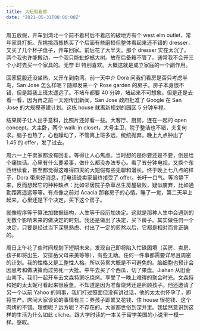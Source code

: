 ```yaml
---
title: 大短假看房
date: "2021-05-31T00:00:00Z"
---
```


周五放假，开车到湾北一个前不着村后不着店的破地方有个 west elm outlet，常年家具打折。东挑挑西拣拣买了个后面有些磨损但整体看起来还不错的 dresser，又买了几个杯子盘子，开车回家。前后花了大半天。那个 dresser 实在太沉了。两个我也许能搬动，一个我只能蚍蜉撼大树。放在后备箱不管了。通常我不会开三个小时去买一个家具的。无奈 El 特别喜欢。大概这就是成立家庭的一个副作用。

回家屁股还没坐热，又开车到南湾。前一天中介 Dora 问我们看房是否只考虑半岛，San Jose 怎么样呢？随即发来一个 Rose garden 的房子。房子本身很不错，但是距我上班太遥远了。不堵车都要 40 分钟，堵起来不可想象。但是还是去看一看，因为再之前一天刚传出新闻，San Jose 政府批准了 Google 在 San Jose 的大规模基建计划。这栋 house 就离新规划的园区 5 分钟车程。

结果房子让人出乎意料，比照片还好看一些。大客厅、厨房，连在一起的 open concept。大主卧，两个 walk-in closet，大号主卫，院子整洁也不错，夫复何求。脑子也热了，心也躁动了，不管离上班多远，统统抛弃。晚上九点钟出了 1.45 的 offer，发了过去。

周六一上午卖家都没有回复。等得让人心焦虑。当时想的是你要还是不要，倒是给个痛快话。心里有什么要紧事，做什么都没办法专心。看了五分钟电视，又换个东西继续看，甚至都觉得这难得四天的大短假有些无聊和漫长。终于晚上七八点的样子，Dora 带来好消息，打电话说卖家最终接受了 offer。长吁一口气。等冷静下来，反而想起它的种种缺点：比如邻居院子杂草丛生房屋破败，疑似废弃，比如通勤距离遥远等等。有点像之前对 Acacia 那套房子的心情。睡了一觉，第二天早上起来，心里还是下个决定，买下这个房子。

就像程序等于算法加数据结构，人生等于经历加决定。这就是那种人生中会遇到的无数个影响未来的做决定的时刻。我还是做出了决定，买下房子。其实做任何一个决定，只要是经过当下深思熟虑、付出了一定的煎熬以后，它都是相对而言正确的。

周日上午花了些时间规划下短期未来，发现自己即将陷入忙碌困境（买房、卖房、孩子即将出生、安排岳父母来美等等），有些无助。任何一件事都需要详尽且周密的计划。我的性格又是工整性人格。所以劳累大概是不可避免的。脑细胞也预计会因思考和做决策而过劳死一大批。中午去买了个西瓜，切了果盘。Jiahan 从旧金山南下。我们一起开车去文森特家吃烧烤。享受了一晚上难得的聚会时光。文森特和她的太太妮可看起来很疲惫。不知道是因为准备烧烤还是照顾孩子。他还邀请了另一个以前 Yahoo 的同事，我们打过照面但没有讲过话，他的太太也怀孕了，即将生产。席间大家谈论的事情有三：养孩子即累又花钱、住 house 很花钱、这个肉烤的不错。理想呢？远方呢？不存在的。大家都世俗到深井里。我猛然意识到这样的生活为什么如此 cliche。跟大学时读的一本关于留学美国的小说里一模一样。感叹。
